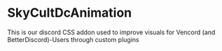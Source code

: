 # SkyCultDcAnimation
This is our discord CSS addon used to improve visuals for Vencord (and BetterDiscord)-Users through custom plugins
